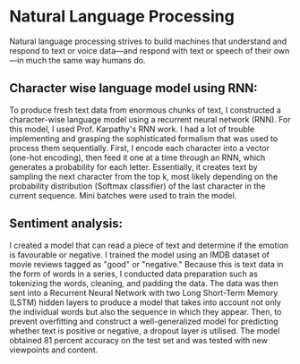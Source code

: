 # Natural Language Processing
<p> Natural language processing strives to build machines that understand and respond to text or voice data—and respond with text or speech of their own—in much the same way humans do. </p>

## Character wise language model using RNN:
To produce fresh text data from enormous chunks of text, I constructed a character-wise language model using a recurrent neural network (RNN). For this model, I used Prof. Karpathy's RNN work. I had a lot of trouble implementing and grasping the sophisticated formalism that was used to process them sequentially. First, I encode each character into a vector (one-hot encoding), then feed it one at a time through an RNN, which generates a probability for each letter. Essentially, it creates text by sampling the next character from the top k, most likely depending on the probability distribution (Softmax classifier) of the last character in the current sequence. Mini batches were used to train the model.


## Sentiment analysis:
I created a model that can read a piece of text and determine if the emotion is favourable or negative. I trained the model using an IMDB dataset of movie reviews tagged as "good" or "negative." Because this is text data in the form of words in a series, I conducted data preparation such as tokenizing the words, cleaning, and padding the data. The data was then sent into a Recurrent Neural Network with two Long Short-Term Memory (LSTM) hidden layers to produce a model that takes into account not only the individual words but also the sequence in which they appear. Then, to prevent overfitting and construct a well-generalized model for predicting whether text is positive or negative, a dropout layer is utilised. The model obtained 81 percent accuracy on the test set and was tested with new viewpoints and content.

